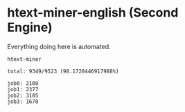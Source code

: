 # htext-miner-english (Second Engine)

Everything doing here is automated.

```
htext-miner

total: 9349/9523 (98.1728446917988%)

job0: 2109
job1: 2377
job2: 3185
job3: 1678
```